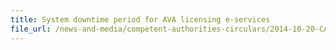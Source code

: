 ```yaml
---
title: System downtime period for AVA licensing e-services 
file_url: /news-and-media/competent-authorities-circulars/2014-10-20-CA2.pdf
---
```

